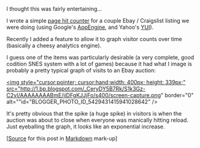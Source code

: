 I thought this was fairly entertaining...

I wrote a simple [page hit counter](http://bag-o-code.appspot.com/counter/start
 "Page Hit Counter") for a couple Ebay / Craigslist listing we were doing (using
 Google's [AppEngine](http://appspot.com "AppEngine"), and Yahoo's
 [YUI](http://developer.yahoo.com/yui/ "Yahoo YUI")).

Recently I added a feature to allow it to graph visitor counts over time
 (basically a cheesy analytics engine).

I guess one of the items was particularly desirable (a very complete, good
 codition SNES system with a lot of games) because it had what I image is
 probably a pretty typical graph of visits to an Ebay auction:

<a onblur="try {parent.deselectBloggerImageGracefully();} catch(e) {}" href="http://1.bp.blogspot.com/_CeryDY5B7Rk/S1k3Gz-C2yI/AAAAAAAABmE/jiDFgKJJjFo/s1600-h/screen-capture.png"><img style="cursor:pointer; cursor:hand;width: 400px; height: 339px;" src="http://1.bp.blogspot.com/_CeryDY5B7Rk/S1k3Gz-C2yI/AAAAAAAABmE/jiDFgKJJjFo/s400/screen-capture.png" border="0" alt=""id="BLOGGER_PHOTO_ID_5429431415941028642" /></a> 

It's pretty obvious that the spike (a huge spike) in visitors is when the
 auction was about to close when everyone was manically hitting reload.  Just
 eyeballing the graph, it looks like an exponential increase.

<div class="source">[<a href="http://github.com/silverjam/play/raw/master/CsJam/ebay-visitor-graph.mkd">Source</a> for this post in <a href="http://daringfireball.net/projects/markdown/">Markdown</a> mark-up]</div>
